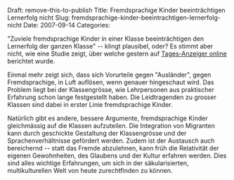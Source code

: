 Draft: remove-this-to-publish
Title: Fremdsprachige Kinder beeinträchtigen Lernerfolg nicht
Slug: fremdsprachige-kinder-beeintrachtigen-lernerfolg-nicht
Date: 2007-09-14
Categories:

"Zuviele fremdsprachige Kinder in einer Klasse beeinträchtigen den Lernerfolg der ganzen Klasse" -- klingt plausibel, oder? Es stimmt aber nicht, wie eine Studie zeigt, über welche gestern auf [Tages-Anzeiger online](http://www.tagi.ch/dyn/news/schweiz/790706.html) berichtet wurde.

Einmal mehr zeigt sich, dass sich Vorurteile gegen "Ausländer", gegen Fremdsprachige, in Luft auflösen, wenn genauer hingeschaut wird. Das Problem liegt bei der Klassengrösse, wie Lehrpersonen aus praktischer Erfahrung schon lange festgestellt haben. Die Leidtragenden zu grosser Klassen sind dabei in erster Linie fremdsprachige Kinder.

Natürlich gibt es andere, bessere Argumente, fremdsprachige Kinder gleichmässig auf die Klassen aufzuteilen. Die Integration von Migranten kann durch geschickte Gestaltung der Klassengrösse und der Sprachenverhältnisse gefördert werden. Zudem ist der Austausch auch bereichernd -- statt das Fremde abzulehnen, kann früh die Relativität der eigenen Gewohnheiten, des Glaubens und der Kultur erfahren werden. Dies sind alles wichtige Erfahrungen, um sich in der säkularisierten, multikulturellen Welt von heute zurechtfinden zu können.
